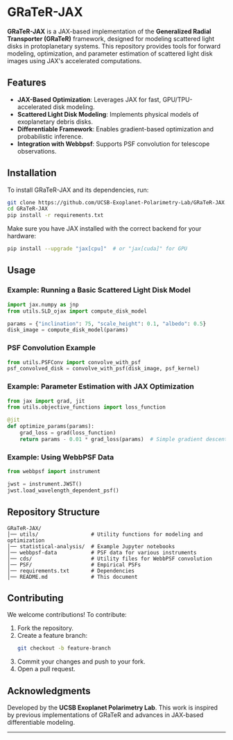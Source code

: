 # GRaTeR-JAX

**GRaTeR-JAX** is a JAX-based implementation of the **Generalized Radial Transporter (GRaTeR)** framework, designed for modeling scattered light disks in protoplanetary systems. This repository provides tools for forward modeling, optimization, and parameter estimation of scattered light disk images using JAX's accelerated computations.

## Features

- **JAX-Based Optimization**: Leverages JAX for fast, GPU/TPU-accelerated disk modeling.
- **Scattered Light Disk Modeling**: Implements physical models of exoplanetary debris disks.
- **Differentiable Framework**: Enables gradient-based optimization and probabilistic inference.
- **Integration with Webbpsf**: Supports PSF convolution for telescope observations.

## Installation

To install GRaTeR-JAX and its dependencies, run:

```sh
git clone https://github.com/UCSB-Exoplanet-Polarimetry-Lab/GRaTeR-JAX.git
cd GRaTeR-JAX
pip install -r requirements.txt
```

Make sure you have JAX installed with the correct backend for your hardware:

```sh
pip install --upgrade "jax[cpu]"  # or "jax[cuda]" for GPU
```

## Usage

### Example: Running a Basic Scattered Light Disk Model

```python
import jax.numpy as jnp
from utils.SLD_ojax import compute_disk_model

params = {"inclination": 75, "scale_height": 0.1, "albedo": 0.5}
disk_image = compute_disk_model(params)
```

### PSF Convolution Example

```python
from utils.PSFConv import convolve_with_psf
psf_convolved_disk = convolve_with_psf(disk_image, psf_kernel)
```

### Example: Parameter Estimation with JAX Optimization

```python
from jax import grad, jit
from utils.objective_functions import loss_function

@jit
def optimize_params(params):
    grad_loss = grad(loss_function)
    return params - 0.01 * grad_loss(params)  # Simple gradient descent step
```

### Example: Using WebbPSF Data

```python
from webbpsf import instrument

jwst = instrument.JWST()
jwst.load_wavelength_dependent_psf()
```

## Repository Structure

```
GRaTeR-JAX/
│── utils/                 # Utility functions for modeling and optimization
│── statistical-analysis/  # Example Jupyter notebooks
│── webbpsf-data           # PSF data for various instruments
│── cds/                   # Utility files for WebbPSF convolution
│── PSF/                   # Empirical PSFs
│── requirements.txt       # Dependencies
│── README.md              # This document
```

## Contributing

We welcome contributions! To contribute:

1. Fork the repository.
2. Create a feature branch:
   ```sh
   git checkout -b feature-branch
   ```
3. Commit your changes and push to your fork.
4. Open a pull request.

## Acknowledgments

Developed by the **UCSB Exoplanet Polarimetry Lab**. This work is inspired by previous implementations of GRaTeR and advances in JAX-based differentiable modeling.

---
